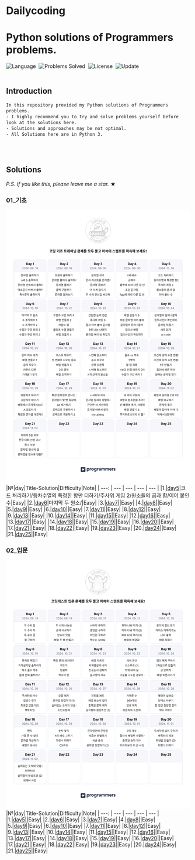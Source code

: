 # Dailycoding  

# Python solutions of Programmers problems.
![Language](https://img.shields.io/badge/language-Python-blue.svg)&nbsp;
![Problems Solved](https://img.shields.io/badge/problems%20solved-0%2F0-orange)&nbsp;
![License](https://img.shields.io/badge/source-Programmers-green.svg)&nbsp;
![Update](https://img.shields.io/badge/update-Daily-brightgreen.svg)
<br><br>

## Introduction
    In this repository provided my Python solutions of Programmers problems. 
    - I highly recommend you to try and solve problems yourself before look at the solutions here.
    - Solutions and approaches may be not optimal.
    - All Solutions here are in Python 3.
<br><br>

## Solutions
*P.S. If you like this, please leave me a star.* ★

### 01_기초
![기초트레이닝캘린더](https://github.com/Geon-05/dailycoding/blob/main/img/%EC%BD%94%EB%94%A9%20%EA%B8%B0%EC%B4%88%20%ED%8A%B8%EB%A0%88%EC%9D%B4%EB%8B%9D%20%EC%BA%98%EB%A6%B0%EB%8D%94.png?raw=true)
|№|day|Title-Solution|Difficulty|Note|
| ---: | --- | --- | --- | --- |
|1.|[day5](https://github.com/Geon-05/dailycoding/tree/main/programmers_%EC%BD%94%EB%94%A9%ED%85%8C%EC%8A%A4%ED%8A%B8/01_%EA%B8%B0%EC%B4%88/day05)|코드 처리하기/등차수열의 특정한 항만 더하기/주사위 게임 2/원소들의 곱과 합/이어 붙인 수|Easy|
|2.|[day6](https://github.com/Geon-05/dailycoding/tree/main/programmers_%EC%BD%94%EB%94%A9%ED%85%8C%EC%8A%A4%ED%8A%B8/01_%EA%B8%B0%EC%B4%88/day06)|마지막 두 원소/|Easy|
|3.|[day7]()||Easy|
|4.|[day8]()||Easy|
|5.|[day9]()||Easy|
|6.|[day10]()||Easy|
|7.|[day11]()||Easy|
|8.|[day12]()||Easy|
|9.|[day13]()||Easy|
|10.|[day14]()||Easy|
|11.|[day15]()||Easy|
|12.|[day16]()||Easy|
|13.|[day17]()||Easy|
|14.|[day18]()||Easy|
|15.|[day19]()||Easy|
|16.|[day20]()||Easy|
|17.|[day21]()||Easy|
|18.|[day22]()||Easy|
|19.|[day23]()||Easy|
|20.|[day24]()||Easy|
|21.|[day25]()||Easy|

### 02_입문
![입문트레이닝캘린더](https://github.com/Geon-05/dailycoding/blob/main/img/%EC%BD%94%EB%94%A9%ED%85%8C%EC%8A%A4%ED%8A%B8%20%EC%9E%85%EB%AC%B8%20%EC%BA%98%EB%A6%B0%EB%8D%94.png?raw=true)
|№|day|Title-Solution|Difficulty|Note|
| ---: | --- | --- | --- | --- |
|1.|[day5]()||Easy|
|2.|[day6]()||Easy|
|3.|[day7]()||Easy|
|4.|[day8]()||Easy|
|5.|[day9]()||Easy|
|6.|[day10]()||Easy|
|7.|[day11]()||Easy|
|8.|[day12]()||Easy|
|9.|[day13]()||Easy|
|10.|[day14]()||Easy|
|11.|[day15]()||Easy|
|12.|[day16]()||Easy|
|13.|[day17]()||Easy|
|14.|[day18]()||Easy|
|15.|[day19]()||Easy|
|16.|[day20]()||Easy|
|17.|[day21]()||Easy|
|18.|[day22]()||Easy|
|19.|[day23]()||Easy|
|20.|[day24]()||Easy|
|21.|[day25]()||Easy|
